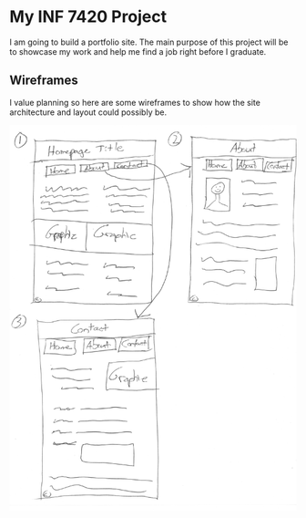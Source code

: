 # My INF 7420 Project

I am going to build a portfolio site. The main purpose of this project will be to showcase my work and help me find a job right before I graduate.

## Wireframes

I value planning so here are some wireframes to show how the site architecture and layout could possibly be.

![Wireframe of the Landing Page](wireframes/img001.jpg)
